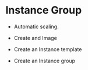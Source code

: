 # Instance Group


* Automatic scaling.

* Create and Image
* Create an Instance template
* Create an Instance group


